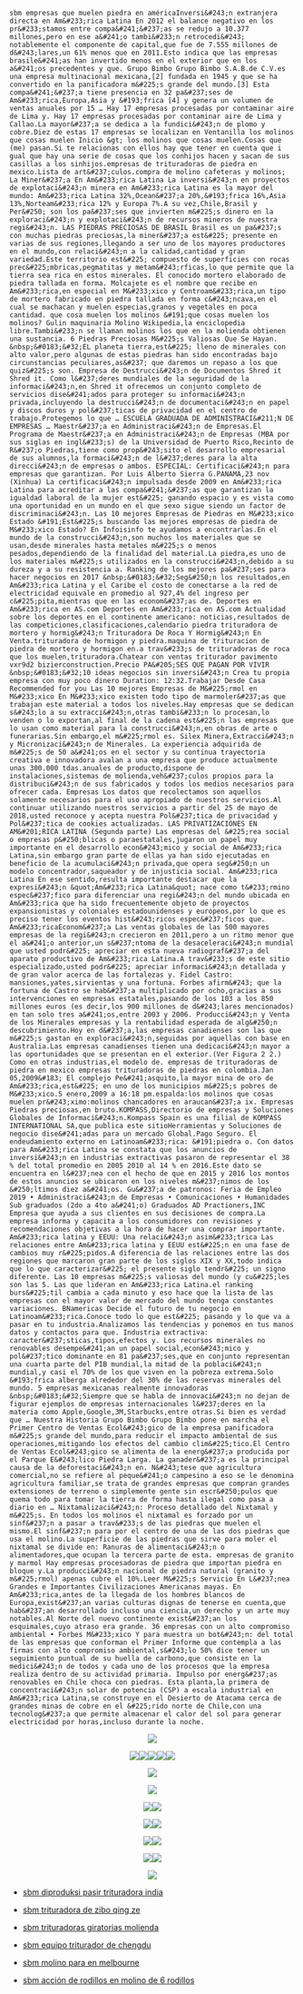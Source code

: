 
```
sbm empresas que muelen piedra en américaInversi&#243;n extranjera directa en Am&#233;rica Latina En 2012 el balance negativo en los pr&#233;stamos entre compa&#241;&#237;as se redujo a 10.377 millones,pero en ese a&#241;o tambi&#233;n retrocedi&#243; notablemente el componente de capital,que fue de 7.555 millones de d&#243;lares,un 61% menos que en 2011.Esto indica que las empresas brasile&#241;as han invertido menos en el exterior que en los a&#241;os precedentes y que. Grupo Bimbo Grupo Bimbo S.A.B.de C.V.es una empresa multinacional mexicana,[2] fundada en 1945 y que se ha convertido en la panificadora m&#225;s grande del mundo.[3] Esta compa&#241;&#237;a tiene presencia en 32 pa&#237;ses de Am&#233;rica,Europa,Asia y &#193;frica [4] y genera un volumen de ventas anuales por 15 … Hay 17 empresas procesadas por contaminar aire de Lima y. Hay 17 empresas procesadas por contaminar aire de Lima y Callao.La mayor&#237;a se dedica a la fundici&#243;n de plomo y cobre.Diez de estas 17 empresas se localizan en Ventanilla los molinos que cosas muelen Inicio &gt; los molinos que cosas muelen.Cosas que (me) pasan.Si te relacionas con ellos hay que tener en cuenta que i gual que hay una serie de cosas que los conhijos hacen y sacan de sus casillas a los sinhijos.empresas de trituradoras de piedra en mexico.Lista de art&#237;culos.compra de molino cafeteras y molinos; La Miner&#237;a En Am&#233;rica Latina La inversi&#243;n en proyectos de explotaci&#243;n minera en Am&#233;rica Latina es la mayor del mundo: Am&#233;rica Latina 32%,Ocean&#237;a 20%,&#193;frica 16%,Asia 13%,Norteam&#233;rica 12% y Europa 7%.A su vez,Chile,Brasil y Per&#250; son los pa&#237;ses que invierten m&#225;s dinero en la exploraci&#243;n y explotaci&#243;n de recursos mineros de nuestra regi&#243;n. LAS PIEDRAS PRECIOSAS DE BRASIL Brasil es un pa&#237;s con muchas piedras preciosas,la miner&#237;a est&#225; presente en varias de sus regiones,llegando a ser uno de los mayores productores en el mundo,con relaci&#243;n a la calidad,cantidad y gran variedad.Este territorio est&#225; compuesto de superficies con rocas prec&#225;mbricas,pegmatitas y metam&#243;rficas,lo que permite que la tierra sea rica en estos minerales. El conocido mortero elaborado de piedra tallada en forma. Molcajete es el nombre que recibe en Am&#233;rica,en especial en M&#233;xico y Centroam&#233;rica,un tipo de mortero fabricado en piedra tallada en forma c&#243;ncava,en el cual se machacan y muelen especias,granos y vegetales en poca cantidad. que cosa muelen los molinos &#191;que cosas muelen los molinos? Gulin maquinaria Molino Wikipedia,la enciclopedia libre.Tambi&#233;n se llaman molinos los que en la molienda obtienen una sustancia. 6 Piedras Preciosas M&#225;s Valiosas Que Se Hayan. &nbsp;&#0183;&#32;EL planeta tierra,est&#225; lleno de minerales con alto valor,pero algunas de estas piedras han sido encontradas bajo circunstancias peculiares,as&#237; que daremos un repaso a los que quiz&#225;s son. Empresa de Destrucci&#243;n de Documentos Shred it Shred it. Como l&#237;deres mundiales de la seguridad de la informaci&#243;n,en Shred it ofrecemos un conjunto completo de servicios dise&#241;ados para proteger su informaci&#243;n privada,incluyendo la destrucci&#243;n de documentaci&#243;n en papel y discos duros y pol&#237;ticas de privacidad en el centro de trabajo.Protegemos lo que … ESCUELA GRADUADA DE ADMINISTRACI&#211;N DE EMPRESAS … Maestr&#237;a en Administraci&#243;n de Empresas.El Programa de Maestr&#237;a en Administraci&#243;n de Empresas (MBA por sus siglas en ingl&#233;s) de la Universidad de Puerto Rico,Recinto de R&#237;o Piedras,tiene como prop&#243;sito el desarrollo empresarial de sus alumnos,la formaci&#243;n de l&#237;deres para la alta direcci&#243;n de empresas o ambos. ESPECIAL: Certificaci&#243;n para empresas que garantizan. Por Luis Alberto Sierra G.PANAMA,23 nov (Xinhua) La certificaci&#243;n impulsada desde 2009 en Am&#233;rica Latina para acreditar a las compa&#241;&#237;as que garantizan la igualdad laboral de la mujer est&#225; ganando espacio y es vista como una oportunidad en un mundo en el que sexo sigue siendo un factor de discriminaci&#243;n. Las 10 mejores Empresas de Piedras en M&#233;xico Estado &#191;Est&#225;s buscando las mejores empresas de piedra de M&#233;xico Estado? En Infoisinfo te ayudamos a encontrarlas.En el mundo de la construcci&#243;n,son muchos los materiales que se usan,desde minerales hasta metales m&#225;s o menos pesados,dependiendo de la finalidad del material.La piedra,es uno de los materiales m&#225;s utilizados en la construcci&#243;n,debido a su dureza y a su resistencia a. Ranking de los mejores pa&#237;ses para hacer negocios en 2017 &nbsp;&#0183;&#32;Seg&#250;n los resultados,en Am&#233;rica Latina y el Caribe el costo de conectarse a la red de electricidad equivale en promedio al 927,4% del ingreso per c&#225;pita,mientras que en las econom&#237;as de. Deportes en Am&#233;rica en AS.com Deportes en Am&#233;rica en AS.com Actualidad sobre los deportes en el continente americano: noticias,resultados de las competiciones,clasificaciones,calendario piedra trituradora de mortero y hormig&#243;n Trituradora De Roca Y Hormig&#243;n En Venta.trituradora de hormigon y piedra.maquina de trituracion de piedra de mortero y hormigon en.a trav&#233;s de trituradoras de roca que los muelen,trituradora.Chatear con ventas triturador pavimento vxr9d2 bizierconstruction.Precio PA&#205;SES QUE PAGAN POR VIVIR &nbsp;&#0183;&#32;10 ideas negocios sin inversi&#243;n Crea tu propia empresa con muy poco dinero Duration: 12:32.Trabajar Desde Casa Recommended for you Las 10 mejores Empresas de M&#225;rmol en M&#233;xico En M&#233;xico existen todo tipo de marmoler&#237;as que trabajan este material a todos los niveles.Hay empresas que se dedican s&#243;lo a su extracci&#243;n,otras tambi&#233;n lo procesan,lo venden o lo exportan,al final de la cadena est&#225;n las empresas que lo usan como material para la construcci&#243;n,en obras de arte o funerarias.Sin embargo,el m&#225;rmol es. Silex Minera,Extracci&#243;n y Micronizaci&#243;n de Minerales. La experiencia adquirida de m&#225;s de 50 a&#241;os en el sector y su continua trayectoria creativa e innovadora avalan a una empresa que produce actualmente unas 300.000 tdas.anuales de producto,dispone de instalaciones,sistemas de molienda,veh&#237;culos propios para la distribuci&#243;n de sus fabricados y todos los medios necesarios para ofrecer cada. Empresas Los datos que recolectamos son aquellos solamente necesarios para el uso apropiado de nuestros servicios.Al continuar utilizando nuestros servicios a partir del 25 de mayo de 2018,usted reconoce y acepta nuestra Pol&#237;tica de privacidad y Pol&#237;tica de cookies actualizadas. LAS PRIVATIZACIONES EN AM&#201;RICA LATINA (Segunda parte) Las empresas del &#225;rea social o empresas p&#250;blicas o paraestatales,jugaron un papel muy importante en el desarrollo econ&#243;mico y social de Am&#233;rica Latina,sin embargo gran parte de ellas ya han sido ejecutadas en beneficio de la acumulaci&#243;n privada,que opera seg&#250;n un modelo concentrador,saqueador y de injusticia social. Am&#233;rica Latina En ese sentido,resulta importante destacar que la expresi&#243;n &quot;Am&#233;rica Latina&quot; nace como t&#233;rmino espec&#237;fico para diferenciar una regi&#243;n del mundo ubicada en Am&#233;rica que ha sido frecuentemente objeto de proyectos expansionistas y coloniales estadounidenses y europeos,por lo que es preciso tener los eventos hist&#243;ricos espec&#237;ficos que. Am&#233;ricaEconom&#237;a Las ventas globales de las 500 mayores empresas de la regi&#243;n crecieron en 2011,pero a un ritmo menor que el a&#241;o anterior,un s&#237;ntoma de la desaceleraci&#243;n mundial que usted podr&#225; apreciar en esta nueva radiograf&#237;a del aparato productivo de Am&#233;rica Latina.A trav&#233;s de este sitio especializado,usted podr&#225; apreciar informaci&#243;n detallada y de gran valor acerca de las fortalezas y. Fidel Castro: mansiones,yates,sirvientas y una fortuna. Forbes afirm&#243; que la fortuna de Castro se hab&#237;a multiplicado por ocho,gracias a sus intervenciones en empresas estatales,pasando de los 103 a los 850 millones euros (es decir,los 900 millones de d&#243;lares mencionados) en tan solo tres a&#241;os,entre 2003 y 2006. Producci&#243;n y Venta de los Minerales empresas y la rentabilidad esperada de alg&#250;n descubrimiento.Hoy en d&#237;a,las empresas canadienses son las que m&#225;s gastan en exploraci&#243;n,seguidas por aquellas con base en Australia.Las empresas canadienses tienen una dedicaci&#243;n mayor a las oportunidades que se presentan en el exterior.(Ver Figura 2 2.) Como en otras industrias,el modelo de. empresas de trituradoras de piedra en mexico empresas trituradoras de piedras en colombia.Jan 05,2009&#183; El complejo Pe&#241;asquito,la mayor mina de oro de Am&#233;rica,est&#225; en uno de los municipios m&#225;s pobres de M&#233;xico.5 enero,2009 a 16:18 pm.espalda:los molinos que cosas muelen pr&#243;ximo:molinos chancadores en araucan&#237;a ix. Empresas Piedras preciosas,en bruto.KOMPASS,Directorio de empresas y Soluciones Globales de Informaci&#243;n.Kompass Spain es una filial de KOMPASS INTERNATIONAL SA,que publica este sitioHerramientas y Soluciones de negocio dise&#241;adas para un mercado Global.Pago Seguro. El endeudamiento externo en Latinoam&#233;rica: &#191;piedra o. Con datos para Am&#233;rica Latina se constata que los anuncios de inversi&#243;n en industrias extractivas pasaron de representar el 38 % del total promedio en 2005 2010 al 14 % en 2016.Este dato se encuentra en l&#237;nea con el hecho de que en 2015 y 2016 los montos de estos anuncios se ubicaron en los niveles m&#237;nimos de los &#250;ltimos diez a&#241;os. Gu&#237;a de patronos: Feria de Empleo 2019 • Administraci&#243;n de Empresas • Comunicaciones • Humanidades Sub graduados (2do a 4to a&#241;o) Graduados AD Practioners,INC Empresa que ayuda a sus clientes en sus decisiones de compra.La empresa informa y capacita a los consumidores con revisiones y recomendaciones objetivas a la hora de hacer una comprar importante. Am&#233;rica latina y EEUU: Una relaci&#243;n asim&#233;trica Las relaciones entre Am&#233;rica latina y EEUU est&#225;n en una fase de cambios muy r&#225;pidos.A diferencia de las relaciones entre las dos regiones que marcaron gran parte de los siglos XIX y XX,todo indica que lo que caracterizar&#225; el presente siglo tendr&#225; un signo diferente. Las 10 empresas m&#225;s valiosas del mundo (y cu&#225;les son las 5. Las que lideran en Am&#233;rica Latina.el ranking burs&#225;til cambia a cada minuto y eso hace que la lista de las empresas con el mayor valor de mercado del mundo tenga constantes variaciones. BNamericas Decide el futuro de tu negocio en Latinoam&#233;rica.Conoce todo lo que est&#225; pasando y lo que va a pasar en tu industria.Analizamos las tendencias y ponemos en tus manos datos y contactos para que. Industria extractiva: caracter&#237;sticas,tipos,efectos y. Los recursos minerales no renovables desempe&#241;an un papel social,econ&#243;mico y pol&#237;tico dominante en 81 pa&#237;ses,que en conjunto representan una cuarta parte del PIB mundial,la mitad de la poblaci&#243;n mundial,y casi el 70% de los que viven en la pobreza extrema.Solo &#193;frica alberga alrededor del 30% de las reservas minerales del mundo. 5 empresas mexicanas realmente innovadoras &nbsp;&#0183;&#32;Siempre que se habla de innovaci&#243;n no dejan de figurar ejemplos de empresas internacionales l&#237;deres en la materia como Apple,Google,3M,Starbucks,entre otras.Si bien es verdad que … Nuestra Historia Grupo Bimbo Grupo Bimbo pone en marcha el Primer Centro de Ventas Ecol&#243;gico de la empresa panificadora m&#225;s grande del mundo,para reducir el impacto ambiental de sus operaciones,mitigando los efectos del cambio clim&#225;tico.El Centro de Ventas Ecol&#243;gico se alimenta de la energ&#237;a producida por el Parque E&#243;lico Piedra Larga. La ganader&#237;a es la principal causa de la deforestaci&#243;n en. N&#243;tese que agricultura comercial,no se refiere al peque&#241;o campesino a eso se le denomina agricultura familiar,se trata de grandes empresas que compran grandes extensiones de terreno o simplemente gente sin escr&#250;pulos que quema todo para tomar la tierra de forma hasta ilegal como pasa a diario en … Nixtamalizaci&#243;n: Proceso detallado del Nixtamal y m&#225;s. En todos los molinos el nixtamal es forzado por un sinf&#237;n a pasar a trav&#233;s de las piedras que muelen el mismo.El sinf&#237;n para por el centro de una de las dos piedras que usa el molino.La superficie de las piedras que sirve para moler el nixtamal se divide en: Ranuras de alimentaci&#243;n o alimentadores,que ocupan la tercera parte de esta. empresas de granito y marmol Hay empresas procesadoras de piedra que importan piedra en bloque y.La producci&#243;n nacional de piedra natural (granito y m&#225;rmol) apenas cubre el 10%.Leer M&#225;s Servicio En L&#237;nea Grandes e Importantes Civilizaciones Americanas mayas. En Am&#233;rica,antes de la llegada de los hombres blancos de Europa,exist&#237;an varias culturas dignas de tenerse en cuenta,que hab&#237;an desarrollado incluso una ciencia,un derecho y un arte muy notables.Al Norte del nuevo continente exist&#237;an los esquimales,cuyo atraso era grande. 36 empresas con un alto compromiso ambiental • Forbes M&#233;xico Y para muestra un bot&#243;n: del total de las empresas que conforman el Primer Informe que contempla a las firmas con alto compromiso ambiental,s&#243;lo 50% dice tener un seguimiento puntual de su huella de carbono,que consiste en la medici&#243;n de todos y cada uno de los procesos que la empresa realiza dentro de su actividad primaria. Impulso por energ&#237;as renovables en Chile choca con piedras. Esta planta,la primera de concentraci&#243;n solar de potencia (CSP) a escala industrial en Am&#233;rica Latina,se construye en el Desierto de Atacama cerca de grandes minas de cobre en el &#225;rido norte de Chile,con una tecnolog&#237;a que permite almacenar el calor del sol para generar electricidad por horas,incluso durante la noche. 
```

<div align="center">

<a href="https://es-crusher.shibang-china.com/github&k=sbm+empresas+que+muelen+piedra+en+am%C3%A9rica"><img src="https://static.shibang-china.com/es/crusher/logo.jpg"></a>

<a href="https://es-crusher.shibang-china.com/github&k=sbm+empresas+que+muelen+piedra+en+am%C3%A9rica"><img src="https://static.shibang-china.com/es/crusher/index.jpg"></a><a href="https://es-crusher.shibang-china.com/material.htmlgithub&k=sbm+empresas+que+muelen+piedra+en+am%C3%A9rica"><img src="https://static.shibang-china.com/es/crusher/material.jpg"></a><a href="https://es-crusher.shibang-china.com/application.htmlgithub&k=sbm+empresas+que+muelen+piedra+en+am%C3%A9rica"><img src="https://static.shibang-china.com/es/crusher/application.jpg"></a><a href="https://es-crusher.shibang-china.com/aboutus.htmlgithub&k=sbm+empresas+que+muelen+piedra+en+am%C3%A9rica"><img src="https://static.shibang-china.com/es/crusher/aboutus.jpg"></a><a href="https://es-crusher.shibang-china.com/contact.htmlgithub&k=sbm+empresas+que+muelen+piedra+en+am%C3%A9rica"><img src="https://static.shibang-china.com/es/crusher/contact.jpg"></a>

<a href="https://es-crusher.shibang-china.com/github&k=sbm+empresas+que+muelen+piedra+en+am%C3%A9rica"><img src="https://static.shibang-china.com/es/crusher/banner.jpg"></a>

<a href="https://swt.shibang-china.com/github&k=sbm+empresas+que+muelen+piedra+en+am%C3%A9rica"><img src="https://static.shibang-china.com/es/crusher/text.jpg"></a>

<a href="https://swt.shibang-china.com/github&k=sbm+empresas+que+muelen+piedra+en+am%C3%A9rica"><img src="https://static.shibang-china.com/es/crusher/chat.jpg"></a><a href="https://es-crusher.shibang-china.com/contact.htmlgithub&k=sbm+empresas+que+muelen+piedra+en+am%C3%A9rica"><img src="https://static.shibang-china.com/es/crusher/message.jpg"></a>

<a href="https://es-crusher.shibang-china.com/products/pe.htmlgithub&k=sbm+empresas+que+muelen+piedra+en+am%C3%A9rica"><img src="https://static.shibang-china.com/es/crusher/pe.jpg"></a><a href="https://es-crusher.shibang-china.com/products/pf.htmlgithub&k=sbm+empresas+que+muelen+piedra+en+am%C3%A9rica"><img src="https://static.shibang-china.com/es/crusher/pf.jpg"></a>

<a href="https://es-crusher.shibang-china.com/products/hpt.htmlgithub&k=sbm+empresas+que+muelen+piedra+en+am%C3%A9rica"><img src="https://static.shibang-china.com/es/crusher/hpt.jpg"></a><a href="https://es-crusher.shibang-china.com/products/vsi.htmlgithub&k=sbm+empresas+que+muelen+piedra+en+am%C3%A9rica"><img src="https://static.shibang-china.com/es/crusher/vsi.jpg"></a>

<a href="https://es-crusher.shibang-china.com/products/klv.htmlgithub&k=sbm+empresas+que+muelen+piedra+en+am%C3%A9rica"><img src="https://static.shibang-china.com/es/crusher/klv.jpg"></a><a href="https://es-crusher.shibang-china.com/products/portable.htmlgithub&k=sbm+empresas+que+muelen+piedra+en+am%C3%A9rica"><img src="https://static.shibang-china.com/es/crusher/portable.jpg"></a>

<a href="https://swt.shibang-china.com/github&k=sbm+empresas+que+muelen+piedra+en+am%C3%A9rica"><img src="https://static.shibang-china.com/es/crusher/case.jpg"></a>

</div>


* [sbm diproduksi pasir trituradora india](sbm%20diproduksi%20pasir%20trituradora%20india.md)

* [sbm trituradora de zibo qing ze](sbm%20trituradora%20de%20zibo%20qing%20ze.md)

* [sbm trituradoras giratorias molienda](sbm%20trituradoras%20giratorias%20molienda.md)

* [sbm equipo triturador de chengdu](sbm%20equipo%20triturador%20de%20chengdu.md)

* [sbm molino para en melbourne](sbm%20molino%20para%20en%20melbourne.md)

* [sbm acción de rodillos en molino de 6 rodillos](sbm%20acci%C3%B3n%20de%20rodillos%20en%20molino%20de%206%20rodillos.md)